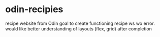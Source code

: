 # odin-recipies
recipe website from Odin
goal to create functioning recipe ws wo error. would like better understanding of layouts (flex, grid) after completion

